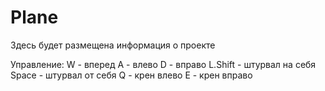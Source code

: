 # Plane
Здесь будет размещена информация о проекте

Управление:
W - вперед
A - влево
D - вправо
L.Shift - штурвал на себя
Space - штурвал от себя
Q - крен влево
E - крен вправо
